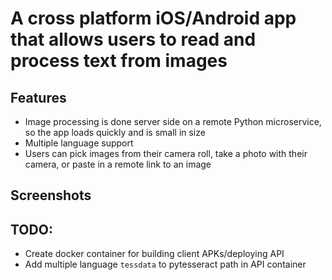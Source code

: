# A cross platform iOS/Android app that allows users to read and process text from images

## Features

- Image processing is done server side on a remote Python microservice, so the app loads quickly and is small in size
- Multiple language support
- Users can pick images from their camera roll, take a photo with their camera, or paste in a remote link to an image

## Screenshots

## TODO:

- Create docker container for building client APKs/deploying API
- Add multiple language `tessdata` to pytesseract path in API container
